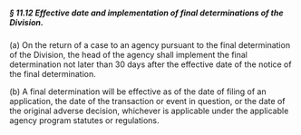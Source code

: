 ##### § 11.12 Effective date and implementation of final determinations of the Division. #####

(a) On the return of a case to an agency pursuant to the final determination of the Division, the head of the agency shall implement the final determination not later than 30 days after the effective date of the notice of the final determination.

(b) A final determination will be effective as of the date of filing of an application, the date of the transaction or event in question, or the date of the original adverse decision, whichever is applicable under the applicable agency program statutes or regulations.